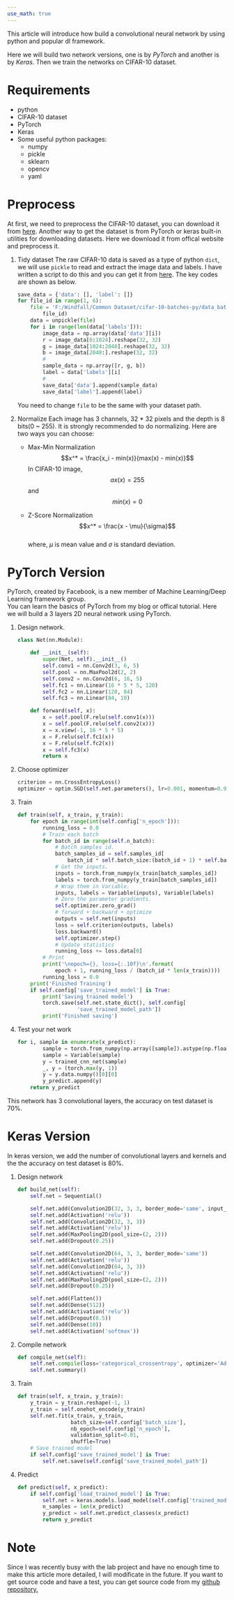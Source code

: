 ```yaml
---
use_math: true
---
```


This article will introduce how build a convolutional neural network by using python and popular dl framework.

Here we will build two network versions, one is by _PyTorch_ and another is by _Keras_. Then we train the networks on CIFAR-10 dataset.

# Requirements
- python
- CIFAR-10 dataset
- PyTorch
- Keras
- Some useful python packages:
    - numpy
    - pickle
    - sklearn
    - opencv
    - yaml

# Preprocess
At first, we need to preprocess the CIFAR-10 dataset, you can download it from [here](https://www.cs.toronto.edu/~kriz/cifar.html). Another way to get the dataset is from PyTorch or keras built-in utilities for downloading datasets. Here we download it from offical website and preprocess it.

1. Tidy dataset
    The raw CIFAR-10 data is saved as a type of python `dict`,  we will use `pickle` to read and extract the image data and labels. I have written a script to do this and you can get it from [here](). The key codes are shown as below.
    ```python
    save_data = {'data': [], 'label': []}
    for file_id in range(1, 6):
        file = 'F:/Windfall/Common Dataset/cifar-10-batches-py/data_batch_{}'.format(
            file_id)
        data = unpickle(file)
        for i in range(len(data['labels'])):
            image_data = np.array(data['data'][i])
            r = image_data[0:1024].reshape(32, 32)
            g = image_data[1024:2048].reshape(32, 32)
            b = image_data[2048:].reshape(32, 32)
            #
            sample_data = np.array([r, g, b])
            label = data['labels'][i]
            #
            save_data['data'].append(sample_data)
            save_data['label'].append(label)
    ```
    You need to change `file` to be the same with your dataset path.

2. Normalize
    Each image has 3 channels, 32 * 32 pixels and the depth is 8 bits(0 ~ 255). It is strongly recommended to do normalizing. Here are two ways you can choose:
    - Max-Min Normalization
        $$x^* = \frac{x_i - min(x)}{max(x) - min(x)}$$
        In CIFAR-10 image, $$ax(x) = 255$$ and $$min(x) = 0$$

    - Z-Score Normalization  
        $$x^* = \frac{x - \mu}{\sigma}$$  
        where, $\mu$ is mean value and $\sigma$ is standard deviation.

# PyTorch Version
PyTorch, created by Facebook, is a new member of Machine Learning/Deep Learning framework group.<br>
You can learn the basics of PyTorch from my blog or offical tutorial.
Here we will build a 3 layers 2D neural network using PyTorch.
1. Design network.
    ```python
    class Net(nn.Module):

        def __init__(self):
            super(Net, self).__init__()
            self.conv1 = nn.Conv2d(3, 6, 5)
            self.pool = nn.MaxPool2d(2, 2)
            self.conv2 = nn.Conv2d(6, 16, 5)
            self.fc1 = nn.Linear(16 * 5 * 5, 120)
            self.fc2 = nn.Linear(120, 84)
            self.fc3 = nn.Linear(84, 10)

        def forward(self, x):
            x = self.pool(F.relu(self.conv1(x)))
            x = self.pool(F.relu(self.conv2(x)))
            x = x.view(-1, 16 * 5 * 5)
            x = F.relu(self.fc1(x))
            x = F.relu(self.fc2(x))
            x = self.fc3(x)
            return x
    ```
2. Choose optimizer
    ```python
    criterion = nn.CrossEntropyLoss()
    optimizer = optim.SGD(self.net.parameters(), lr=0.001, momentum=0.9)
    ```
3. Train
    ```python
    def train(self, x_train, y_train):
        for epoch in range(int(self.config['n_epoch'])):
            running_loss = 0.0
            # Train each batch
            for batch_id in range(self.n_batch):
                # Batch samples id.
                batch_samples_id = self.samples_id[
                    batch_id * self.batch_size:(batch_id + 1) * self.batch_size]
                # Get the inputs.
                inputs = torch.from_numpy(x_train[batch_samples_id])
                labels = torch.from_numpy(y_train[batch_samples_id])
                # Wrap them in Variable.
                inputs, labels = Variable(inputs), Variable(labels)
                # Zero the parameter gradients.
                self.optimizer.zero_grad()
                # forward + backward + optimize
                outputs = self.net(inputs)
                loss = self.criterion(outputs, labels)
                loss.backward()
                self.optimizer.step()
                # Update statistics
                running_loss += loss.data[0]
            # Print
            print('\nepoch={}, loss={:.10f}\n'.format(
                epoch + 1, running_loss / (batch_id * len(x_train))))
            running_loss = 0.0
        print('Finished Training')
        if self.config['save_trained_model'] is True:
            print('Saving trained model')
            torch.save(self.net.state_dict(), self.config[
                       'save_trained_model_path'])
            print('Finished saving')
    ```
4. Test your net work
    ```python
    for i, sample in enumerate(x_predict):
            sample = torch.from_numpy(np.array([sample]).astype(np.float32))
            sample = Variable(sample)
            y = trained_cnn_net(sample)
            _, y = (torch.max(y, 1))
            y = y.data.numpy()[0][0]
            y_predict.append(y)
        return y_predict
    ```
This network has 3 convolutional layers, the accuracy on test dataset is 70%.

# Keras Version
In keras version, we add the number of convolutional layers and kernels and the the accuracy on test dataset is 80%.
1. Design network
    ```python
    def build_net(self):
        self.net = Sequential()

        self.net.add(Convolution2D(32, 3, 3, border_mode='same', input_shape=(3, 32, 32)))
        self.net.add(Activation('relu'))
        self.net.add(Convolution2D(32, 3, 3))
        self.net.add(Activation('relu'))
        self.net.add(MaxPooling2D(pool_size=(2, 2)))
        self.net.add(Dropout(0.25))

        self.net.add(Convolution2D(64, 3, 3, border_mode='same'))
        self.net.add(Activation('relu'))
        self.net.add(Convolution2D(64, 3, 3))
        self.net.add(Activation('relu'))
        self.net.add(MaxPooling2D(pool_size=(2, 2)))
        self.net.add(Dropout(0.25))

        self.net.add(Flatten())
        self.net.add(Dense(512))
        self.net.add(Activation('relu'))
        self.net.add(Dropout(0.5))
        self.net.add(Dense(10))
        self.net.add(Activation('softmax'))
    ```
2. Compile network
    ```python
    def compile_net(self):
        self.net.compile(loss='categorical_crossentropy', optimizer='Adam', metrics=['accuracy'])
        self.net.summary()
    ```
3. Train
    ```python
    def train(self, x_train, y_train):
        y_train = y_train.reshape(-1, 1)
        y_train = self.onehot_encode(y_train)
        self.net.fit(x_train, y_train,
                     batch_size=self.config['batch_size'],
                     nb_epoch=self.config['n_epoch'],
                     validation_split=0.01,
                     shuffle=True)
        # Save trained model
        if self.config['save_trained_model'] is True:
            self.net.save(self.config['save_trained_model_path'])
    ```
4. Predict
    ```python
    def predict(self, x_predict):
        if self.config['load_trained_model'] is True:
            self.net = keras.models.load_model(self.config['trained_model_path'])
            n_samples = len(x_predict)
            y_predict = self.net.predict_classes(x_predict)
            return y_predict
    ```
# Note
Since I was recently busy with the lab project and have no enough time to make this article more detailed, I will modificate in the future. If you want to get source code and have a test, you can get source code from my [github repository.](https://github.com/rivergold/Deep-Learning-CIFAR-10-Classification)

<link rel="stylesheet" href="https://cdnjs.cloudflare.com/ajax/libs/KaTeX/0.7.1/katex.min.css" integrity="sha384-wITovz90syo1dJWVh32uuETPVEtGigN07tkttEqPv+uR2SE/mbQcG7ATL28aI9H0" crossorigin="anonymous">
<script src="https://cdnjs.cloudflare.com/ajax/libs/KaTeX/0.7.1/katex.min.js" integrity="sha384-/y1Nn9+QQAipbNQWU65krzJralCnuOasHncUFXGkdwntGeSvQicrYkiUBwsgUqc1" crossorigin="anonymous"></script>
